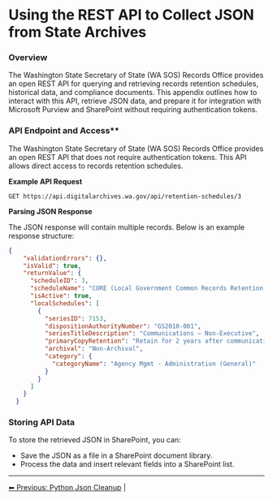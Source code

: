 <!-- description: Documentation about Using the REST API to Collect JSON from State Archives for Your Organization. -->
# Using the REST API to Collect JSON from State Archives

### Overview

The Washington State Secretary of State (WA SOS) Records Office provides an open REST API for querying and retrieving records retention schedules, historical data, and compliance documents. This appendix outlines how to interact with this API, retrieve JSON data, and prepare it for integration with Microsoft Purview and SharePoint without requiring authentication tokens.

### API Endpoint and Access**

The Washington State Secretary of State (WA SOS) Records Office provides an open REST API that does not require authentication tokens. This API allows direct access to records retention schedules.

**Example API Request**

```http
GET https://api.digitalarchives.wa.gov/api/retention-schedules/3
```
**Parsing JSON Response**

The JSON response will contain multiple records. Below is an example response structure:

```json
{
    "validationErrors": {},
    "isValid": true,
    "returnValue": {
      "scheduleID": 3,
      "scheduleName": "CORE (Local Government Common Records Retention Schedule)",
      "isActive": true,
      "localSchedules": [
        {
          "seriesID": 7153,
          "dispositionAuthorityNumber": "GS2010-001",
          "seriesTitleDescription": "Communications – Non-Executive",
          "primaryCopyRetention": "Retain for 2 years after communication received or provided, whichever is later then Destroy.",
          "archival": "Non-Archival",
          "category": {
            "categoryName": "Agency Mgmt - Administration (General)"
          }
        }
      ]
    }
  }
```
### Storing API Data

To store the retrieved JSON in SharePoint, you can:

- Save the JSON as a file in a SharePoint document library.
- Process the data and insert relevant fields into a SharePoint list.


---

[⬅ Previous: Python Json Cleanup](python-json-cleanup.md) | 